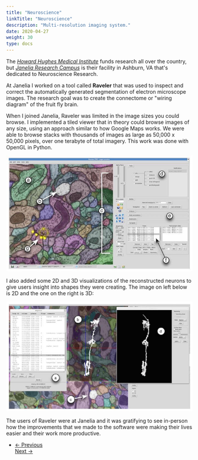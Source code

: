 ```yaml
---
title: "Neuroscience"
linkTitle: "Neuroscience"
description: "Multi-resolution imaging system."
date: 2020-04-27
weight: 30
type: docs
---
```


The [*Howard Hughes Medical Institute*](http://hhmi.org) funds research all over
the country, but [*Janelia Research Campus*](http://janelia.org) is their
facility in Ashburn, VA that's dedicated to  Neuroscience Research.

At Janelia I worked on a tool called **Raveler** that was used to inspect and
correct the automatically generated segmentation of electron microscope images.
The research goal was to create the connectome or "wiring diagram" of the fruit
fly brain.

When I joined Janelia, Raveler was limited in the image sizes you could browse.
I implemented a tiled viewer that in theory could browse images of any size,
using an approach similar to how Google Maps works. We were able to browse
stacks with thousands of images as large as 50,000 x 50,000 pixels, over one
terabyte of total imagery. This work was done with OpenGL in Python.

![Raveler 1](raveler-1.jpg)

I also added some 2D and 3D visualizations of the reconstructed neurons to give
users insight into shapes they were creating. The image on left below is 2D and
the one on the right is 3D:

![Raveler 2](raveler-2.jpg)

The users of Raveler were at Janelia and it was gratifying to see in-person how
the improvements that we made to the software were making their lives easier and
their work more productive.

<ul class="list-unstyled d-flex justify-content-between align-items-center mb-0 pt-5">
  <li>
    <a href="/about/cloud" class="btn btn-primary "><span class="mr-1">←</span> Previous</a>
  </li>
    <a href="/about/simulations" class="btn btn-primary ">Next <span class="ml-1">→</span></a>
  </li>
</ul>
